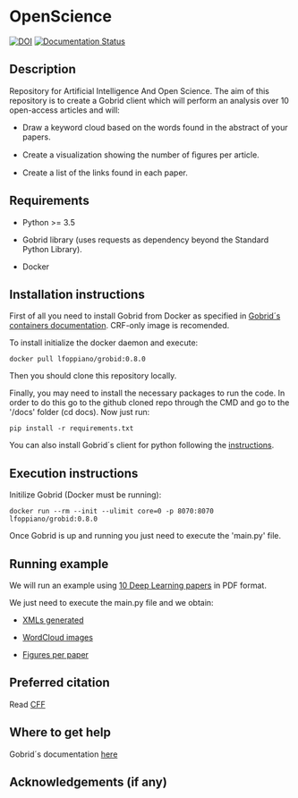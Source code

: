 # OpenScience
[![DOI](https://zenodo.org/badge/762679154.svg)](https://zenodo.org/doi/10.5281/zenodo.10702188)
[![Documentation Status](https://readthedocs.org/projects/openscience/badge/?version=latest)](https://openscience.readthedocs.io/en/latest/?badge=latest)


 ## Description

Repository for Artificial Intelligence And Open Science. The aim of this repository is to create a Gobrid client which will perform an analysis over 10
open-access articles and will:

- Draw a keyword cloud based on the words found in the abstract of your papers.
  
- Create a visualization showing the number of ﬁgures per article.
  
- Create a list of the links found in each paper.



 ## Requirements
- Python >= 3.5

- Gobrid library (uses requests as dependency beyond the Standard Python Library).

- Docker
 ## Installation instructions
First of all you need to install Gobrid from Docker as specified in [Gobrid´s containers documentation](https://grobid.readthedocs.io/en/latest/Grobid-docker/). CRF-only image is recomended.

To install initialize the docker daemon and execute: 
```
docker pull lfoppiano/grobid:0.8.0
```

Then you should clone this repository locally.

Finally, you may need to install the necessary packages to run the code. In order to do this go to the github cloned repo through the CMD and go to the '/docs' folder (cd docs). Now just run:

```
pip install -r requirements.txt
```

 You can also install Gobrid´s client for python following the [instructions](https://github.com/kermitt2/grobid_client_python).
 ## Execution instructions
Initilize Gobrid (Docker must be running): 
```
docker run --rm --init --ulimit core=0 -p 8070:8070 lfoppiano/grobid:0.8.0
```

Once Gobrid is up and running you just need to execute the 'main.py' file. 
 ## Running example
We will run an example using [10 Deep Learning papers](https://github.com/MrGG14/OpenScience/tree/main/papers) in PDF format.

We just need to execute the main.py file and we obtain: 

- [XMLs generated](https://github.com/MrGG14/OpenScience/tree/main/output)

- [WordCloud images](https://github.com/MrGG14/OpenScience/tree/main/output/imgs/WordCloud)

- [Figures per paper](https://github.com/MrGG14/OpenScience/tree/main/output/imgs/FigHist)
 
 ## Preferred citation 
 Read [CFF](https://github.com/MrGG14/OpenScience/blob/main/CITATION.cff)
 ## Where to get help
Gobrid´s documentation [here](https://github.com/kermitt2/grobid_client_python)
 ## Acknowledgements (if any)
